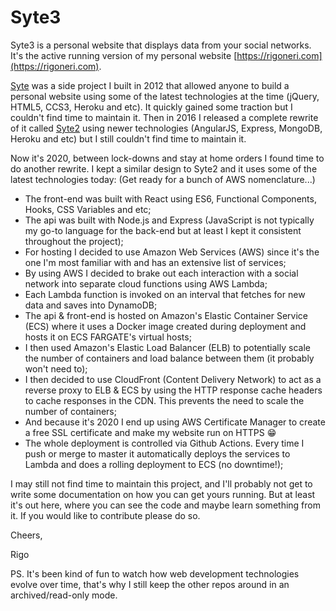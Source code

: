 # Syte3

Syte3 is a personal website that displays data from your social networks.
It's the active running version of my personal website [https://rigoneri.com](https://rigoneri.com).

[Syte](https://github.com/rigoneri/syte) was a side project I built in 2012 that allowed anyone to build a personal website
using some of the latest technologies at the time (jQuery, HTML5, CCS3, Heroku and etc). It quickly gained some traction but I
couldn't find time to maintain it. Then in 2016 I released a complete rewrite of it called [Syte2](https://github.com/rigoneri/Syte2)
using newer technologies (AngularJS, Express, MongoDB, Heroku and etc) but I still couldn't find time to maintain it.

Now it's 2020, between lock-downs and stay at home orders I found time to do another rewrite. I kept a similar design to Syte2 and
it uses some of the latest technologies today: (Get ready for a bunch of AWS nomenclature...)

-   The front-end was built with React using ES6, Functional Components, Hooks, CSS Variables and etc;
-   The api was built with Node.js and Express (JavaScript is not typically my go-to language for the back-end but at least I kept it consistent throughout the project);
-   For hosting I decided to use Amazon Web Services (AWS) since it's the one I'm most familiar with and has an extensive list of services;
-   By using AWS I decided to brake out each interaction with a social network into separate cloud functions using AWS Lambda;
-   Each Lambda function is invoked on an interval that fetches for new data and saves into DynamoDB;
-   The api & front-end is hosted on Amazon's Elastic Container Service (ECS) where it uses a Docker image created during deployment and hosts it on ECS FARGATE's virtual hosts;
-   I then used Amazon's Elastic Load Balancer (ELB) to potentially scale the number of containers and load balance between them (it probably won't need to);
-   I then decided to use CloudFront (Content Delivery Network) to act as a reverse proxy to ELB & ECS by using the HTTP response cache headers to cache responses in the CDN. This prevents the need to scale the number of containers;
-   And because it's 2020 I end up using AWS Certificate Manager to create a free SSL certificate and make my website run on HTTPS 😁
-   The whole deployment is controlled via Github Actions. Every time I push or merge to master it automatically deploys the services to Lambda and does a rolling deployment to ECS (no downtime!);

I may still not find time to maintain this project, and I'll probably not get to write some documentation on how you can get yours running. But
at least it's out here, where you can see the code and maybe learn something from it. If you would like to contribute please do so.

Cheers,

Rigo

PS. It's been kind of fun to watch how web development technologies evolve over time, that's why I still keep the other repos around in an archived/read-only mode.

